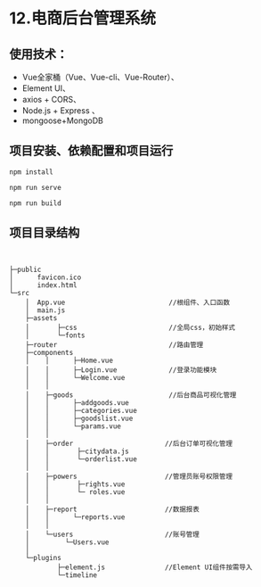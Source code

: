 # 12.电商后台管理系统

## 使用技术：

- Vue全家桶（Vue、Vue-cli、Vue-Router）、
- Element UI、
- axios + CORS、
- Node.js + Express 、
- mongoose+MongoDB


## 项目安装、依赖配置和项目运行

```
npm install
```

```
npm run serve
```

```
npm run build
```



## 项目目录结构

```


├─public
│      favicon.ico
│      index.html
└─src
    │  App.vue                          //根组件、入口函数
    │  main.js                  
    ├─assets
    │ 		├─css						//全局css，初始样式
    │  		└─fonts					    
    ├─router                            //路由管理
    ├─components
    │  	 │  	├─Home.vue
    │ 	 │  	├─Login.vue             //登录功能模块
    │ 	 │  	└─Welcome.vue
    │  	 │
    │  	 ├─goods                        //后台商品可视化管理
    │ 	 │     	├─addgoods.vue
    │ 	 │      ├─categories.vue
    │  	 │      ├─goodslist.vue
    │  	 │      └─params.vue
    │    │
    │    ├─order                       //后台订单可视化管理
    │ 	 │     	 ├─citydata.js
    │ 	 │    	 └─orderlist.vue
    │ 	 │
    │	 ├─powers                      //管理员账号权限管理
    │	 │    	 ├─rights.vue
    │ 	 │    	 └─ roles.vue
    │ 	 │
    │ 	 ├─report                      //数据报表
    │  	 │      └─reports.vue
    │  	 │
    │  	 └─users                       //账号管理
    │         └─Users.vue
    │
    └─plugins                          
      		├─element.js               //Element UI组件按需导入
      		└─timeline
    
```


